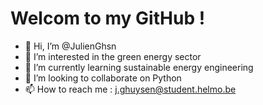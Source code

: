# Welcom to my GitHub !
- 👋 Hi, I’m @JulienGhsn
- 👀 I’m interested in the green energy sector
- 🌱 I’m currently learning sustainable energy engineering
- 💞️ I’m looking to collaborate on Python 
- 📫 How to reach me : j.ghuysen@student.helmo.be

<!---
JulienGhsn/JulienGhsn is a ✨ special ✨ repository because its `README.md` (this file) appears on your GitHub profile.
You can click the Preview link to take a look at your changes.
--->
